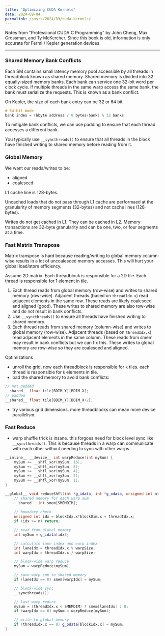 ```yaml
---
title: 'Optimizing CUDA Kernels'
date: 2024-09-04
permalink: /posts/2024/09/cuda-kernels/
---
```


Notes from "Professional CUDA C Programming" by John Cheng, Max Grossman, and Ty McKercher. Since this book is old, information is only accurate for Fermi / Kepler generation devices.

---


### Shared Memory Bank Conflicts
Each SM contains small latency memory pool accessible by all threads in threadblock known as shared memory. Shared memory is divided into 32 equally-sized memory banks. Each bank can service one 32-bit word per clock cycle. If multiple threads in the same warp access the same bank, the bank must serialize the requests. This is known as a bank conflict.

On Kepler, the size of each bank entry can be 32 or 64 bit.

```c++
# 64-bit mode
bank index = (bbyte address / 8 bytes/bank) % 32 banks
```

To mitigate bank conflicts, we can use padding to ensure that each thread accesses a different bank.

You typically use `__syncthreads()` to ensure that all threads in the block have finished writing to shared memory before reading from it.

### Global Memory
We want our reads/writes to be:
- aligned
- coalesced

L1 cache line is 128-bytes.

Uncached loads that do not pass through L1 cache are performaed at the granularity of memory segments (32-bytes) and not cache lines (128-bytes).

Writes do not get cached in L1. They can be cached in L2. Memory transactions are 32-byte granularity and can be one, two, or four segments at a time.


### Fast Matrix Transpose

Matrix transpose is hard because reading/writing to global memory column-wise results in a lot of uncoalesced memory accesses. This will hurt your global load/store efficiency. 

Assume 2D matrix. Each threadblock is responsible for a 2D tile. Each thread is responsible for 1 element in tile.

1. Each thread reads from global memory (row-wise) and writes to shared memory (row-wise). Adjacent threads (based on `threadIdx.x`) read adjacent elements in the same row. These reads are likely coalesced and aligned (good). These writes to shared memory are also row-wise and do not result in bank conflicts.
2. Use `__syncthreads()` to ensure all threads have finished writing to shared memory.
3. Each thread reads from shared memory (column-wise) and writes to global memory (row-wise). Adjacent threads (based on `threadIdx.x`) read adjacent elements in the same column. These reads from smem may result in bank conflicts but we can fix this. These writes to global memory are row-wise so they are coalesced and aligned.

Optimizations
- unroll the grid. now each threadblock is responsible for `k` tiles. each thread is responsible for `k` elements in tile.
- pad the shared memory to avoid bank conflicts:
```c++
// not padded
__shared__ float tile[BDIM_Y][BDIM_X];
// padded
__shared__ float tile[BDIM_Y][BDIM_X+2];
```
- try various grid dimensions. more threadblocks can mean more device parallelism.

### Fast Reduce
- warp shuffle trick is insane. this forgoes need for block level sync like `__syncthreads()`. This is because threads in a warp can communicate with each other without needing to sync with other warps.
```c++
__inline__ __device__ int warpReduce(int mySum) {
    mySum += __shfl_xor(mySum, 16);
    mySum += __shfl_xor(mySum, 8);
    mySum += __shfl_xor(mySum, 4);
    mySum += __shfl_xor(mySum, 2);
    mySum += __shfl_xor(mySum, 1);
}
```

```c++
__global__ void reduceShfl(int *g_idata, int *g_odata, unsigned int n) {
    // shared memory for each warp sum
    __shared__ int smem[SMEMDIM];
    
    // boundary check
    unsigned int idx = blockIdx.x*blockDim.x + threadIdx.x;
    if (idx >= n) return;

    // read from global memory
    int mySum = g_idata[idx];

    // calculate lane index and warp index
    int laneIdx = threadIdx.x % warpSize;
    int warpIdx = threadIdx.x / warpSize;

    // block-wide warp reduce
    mySum = warpReduce(mySum);

    // save warp sum to shared memory
    if (laneIdx == 0) smem[warpIdx] = mySum;

    // block-wide sync
    __syncthreads();

    // last warp reduce
    mySum = (threadIdx.x < SMEMDIM) ? smem[laneIdx] : 0;
    if (warpIdx == 0) mySum = warpReduce(mySum);

    // write to global memory
    if (threadIdx.x == 0) g_odata[blockIdx.x] = mySum;
}
```